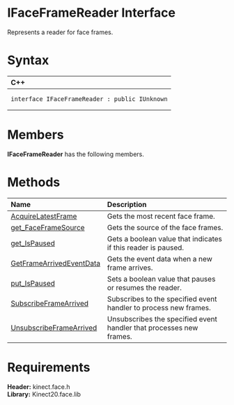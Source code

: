 IFaceFrameReader Interface  
==========================  

Represents a reader for face frames. <span id="syntaxSection"></span>

Syntax  
======  

<table>
<colgroup>
<col width="100%" />
</colgroup>
<thead>
<tr class="header">
<th align="left">C++</th>
</tr>
</thead>
<tbody>
<tr class="odd">
<td align="left"><pre><code>interface IFaceFrameReader : public IUnknown</code></pre></td>
</tr>
</tbody>
</table>

<span id="classMembersSection"></span>

Members  
=======  

**IFaceFrameReader** has the following members.  

<span id="publicmethodsSection"></span>

Methods  
=======  

<table>
<colgroup>
<col width="30%" />
<col width="60%" />
</colgroup>
<thead>
<tr class="header">
<th align="left">Name</th>
<th align="left">Description</th>
</tr>
</thead>
<tbody>
<tr class="odd">
<td align="left"><a href="IFaceFrameReader_Interface/Methods/AcquireLatestFrame_Method.md">AcquireLatestFrame</a></td>
<td align="left">Gets the most recent face frame.</td>
</tr>
<tr class="even">
<td align="left"><a href="IFaceFrameReader_Interface/Methods/get_FaceFrameSource_Method.md">get_FaceFrameSource</a></td>
<td align="left">Gets the source of the face frames.</td>
</tr>
<tr class="odd">
<td align="left"><a href="IFaceFrameReader_Interface/Methods/get_IsPaused_Method.md">get_IsPaused</a></td>
<td align="left">Gets a boolean value that indicates if this reader is paused.</td>
</tr>
<tr class="even">
<td align="left"><a href="IFaceFrameReader_Interface/Methods/GetFrameArrivedEventData.md">GetFrameArrivedEventData</a></td>
<td align="left">Gets the event data when a new frame arrives.</td>
</tr>
<tr class="odd">
<td align="left"><a href="IFaceFrameReader_Interface/Methods/put_IsPaused_Method.md">put_IsPaused</a></td>
<td align="left">Sets a boolean value that pauses or resumes the reader.</td>
</tr>
<tr class="even">
<td align="left"><a href="IFaceFrameReader_Interface/Methods/SubscribeFrameArrived_Method.md">SubscribeFrameArrived</a></td>
<td align="left">Subscribes to the specified event handler to process new frames.</td>
</tr>
<tr class="odd">
<td align="left"><a href="IFaceFrameReader_Interface/Methods/UnsubscribeFrameArrived.md">UnsubscribeFrameArrived</a></td>
<td align="left">Unsubscribes the specified event handler that processes new frames.</td>
</tr>
</tbody>
</table>

<span id="requirements"></span>

Requirements  
============  

**Header:** kinect.face.h  
**Library:** Kinect20.face.lib  



<!--Please do not edit the data in the comment block below.-->
<!--
TOCTitle : IFaceFrameReader Interface
RLTitle : IFaceFrameReader Interface
KeywordK : IFaceFrameReader interface, about
HelpPriority : 2
TopicType : apiref
KeywordF : IFaceFrameReader
KeywordF : Microsoft.Kinect.face.IFaceFrameReader
KeywordA : T:Microsoft.Kinect.face.IFaceFrameReader
AssetID : T:Microsoft.Kinect.face.IFaceFrameReader
Locale : en-us
CommunityContent : 1
APIType : Managed
APILocation : 
APIName : Microsoft.Kinect.face.IFaceFrameReader
TargetOS : Windows
TopicType : kbSyntax
DevLang : C++
DocSet : K4Wv2
ProjType : K4Wv2Proj
Technology : Kinect for Windows
Product : Kinect for Windows SDK v2
productversion : 20
-->
